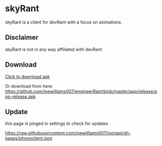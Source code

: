 # skyRant
skyRant is a client for devRant with a focus on animations.

## Disclaimer
skyRant is not in any way affiliated with devRant

## Download

[Click to download apk](https://github.com/joewilliams007/engineerRant/blob/master/app/release/app-release.apk?raw=true)

Or download from here: https://github.com/joewilliams007/engineerRant/blob/master/app/release/app-release.apk

## Update
this page is pinged in settings to check for updates

https://raw.githubusercontent.com/joewilliams007/jsonapi/gh-pages/phoneclient.json
